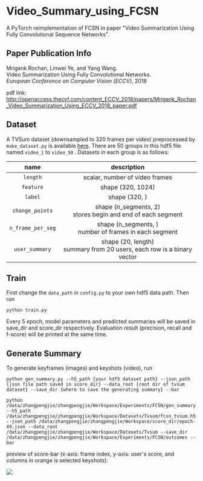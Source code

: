# Video_Summary_using_FCSN
A PyTorch reimplementation of FCSN in paper "Video Summarization Using Fully Convolutional Sequence Networks".

## Paper Publication Info
Mrigank Rochan, Linwei Ye, and Yang Wang. <br>
Video Summarization Using Fully Convolutional Networks. <br>
*European Conference on Computer Vision (ECCV)*, 2018   

pdf link: http://openaccess.thecvf.com/content_ECCV_2018/papers/Mrigank_Rochan_Video_Summarization_Using_ECCV_2018_paper.pdf

## Dataset

A TVSum dataset (downsampled to 320 frames per video) preprocessed by `make_dataset.py` is available [here](https://drive.google.com/open?id=1BZyUAosqOQeSRhP0HCezC01bwc7A-nJp). There are 50 groups in this hdf5 file named `video_1` to `video_50` . Datasets in each group is as follows:

| name  | description |
| :-------: | :----------------------------: |
| `length`  | scalar, number of video frames |
| `feature` |       shape (320, 1024)        |
|  `label`  |          shape (320, )         |
| `change_points` | shape (n_segments, 2) <br>stores begin and end of each segment |
| `n_frame_per_seg` | shape (n_segments, ) <br>number of frames in each segment |
| `user_summary` | shape (20, length) <br>summary from 20 users, each row is a binary vector |

## Train

First change the `data_path` in `config.py` to your own hdf5 data path. Then run

```shell
python train.py
```

Every 5 epoch, model parameters and predicted summaries will be saved in save_dir and score_dir respectively. Evaluation result (precision, recall and f-score) will be printed at the same time.

## Generate Summary

To generate keyframes (images) and keyshots (video), run

```shell
python gen_summary.py --h5_path {your hdf5 dataset path} --json_path {json file path saved in score_dir} --data_root {root dir of tvsum dataset} --save_dir {where to save the generating summary} --bar
```

```shell
python /data/zhangpengjie/zhangpengjie/Workspace/Experiments/FCSN/gen_summary.py --h5_path /data/zhangpengjie/zhangpengjie/Workspace/Datasets/Tvsum/fcsn_tvsum.h5 --json_path /data/zhangpengjie/zhangpengjie/Workspace/score_dir/epoch-49.json --data_root /data/zhangpengjie/zhangpengjie/Workspace/Datasets/Tvsum --save_dir /data/zhangpengjie/zhangpengjie/Workspace/Experiments/FCSN/outcomes --bar
```


preview of score-bar (x-axis: frame index, y-axis: user's score, and columns in orange is selected keyshots):

![](src/Result-bar.png)
